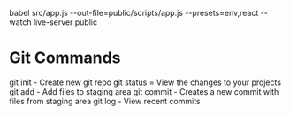 babel src/app.js --out-file=public/scripts/app.js --presets=env,react --watch
live-server public

# Git Commands

git init - Create new git repo
git status = View the changes to your projects
git add - Add files to staging area
git commit - Creates a new commit with files from staging area
git log - View recent commits
